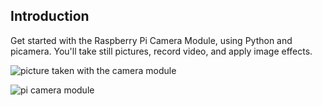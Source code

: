 ## Introduction
Get started with the Raspberry Pi Camera Module, using Python and picamera. You'll take still pictures, record video, and apply image effects.

![picture taken with the camera module](none.jpg)

![pi camera module](images/pi-camera-attached.png)

